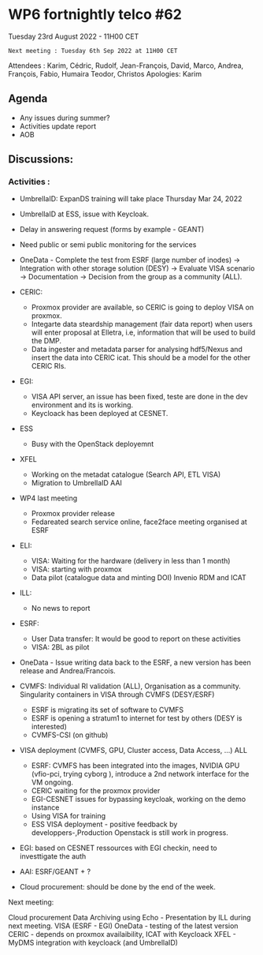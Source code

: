 #  WP6 fortnightly telco #62

Tuesday 23rd August 2022 - 11H00 CET

	Next meeting : Tuesday 6th Sep 2022 at 11H00 CET

Attendees :  Karim, Cédric, Rudolf, Jean-François, David, Marco, Andrea, François, Fabio, Humaira Teodor, Christos
Apologies: Karim

## Agenda

- Any issues during summer?
- Activities update report
- AOB

## Discussions:

### Activities :

- UmbrellaID: ExpanDS training will take place Thursday Mar 24, 2022
- UmbrellaID at ESS, issue with Keycloak.
- Delay in answering request (forms by example - GEANT)
- Need public or semi public monitoring for the services 

- OneData - Complete the test from ESRF (large number of inodes) -> Integration with other storage solution (DESY) -> Evaluate VISA scenario -> Documentation -> Decision from the group as a community (ALL).

- CERIC:
	- Proxmox provider are available, so CERIC is going to deploy VISA on proxmox.
	- Integarte data steardship management (fair data report) when users will enter proposal at Elletra, i.e, information that will be used to build the DMP.
	- Data ingester and metadata parser for analysing hdf5/Nexus and insert the data into CERIC icat. This should be a model for the other CERIC RIs.
- EGI: 
	- VISA API server, an issue has been fixed, teste are done in the dev environment and its is working.
	- Keycloack has been deployed at CESNET. 

- ESS 
	- Busy with the OpenStack deployemnt
	
- XFEL
	- Working on the metadat catalogue (Search API, ETL VISA)
	- Migration to UmbrellaID AAI

- WP4 last meeting
	- Proxmox provider release
	- Fedareated search service online, face2face meeting organised at ESRF

- ELI:
	- VISA: Waiting for the hardware (delivery in less than 1 month)
	- VISA: starting with proxmox
	- Data pilot (catalogue data and minting DOI) Invenio RDM and ICAT

- ILL:
	- No news to report

- ESRF:
	- User Data transfer: It would be good to report on these activities
	- VISA: 2BL as pilot

- OneData - Issue writing data back to the ESRF, a new version has been release and Andrea/Francois.
	
- CVMFS: Individual RI validation (ALL), Organisation as a community. Singularity containers in VISA through CVMFS (DESY/ESRF)
	-	ESRF is migrating its set of software to CVMFS
	-	ESRF is opening a stratum1 to internet for test by others (DESY is interested)
	-	CVMFS-CSI (on github)
	
- VISA deployment (CVMFS, GPU, Cluster access, Data Access, ...) ALL
 	- ESRF: CVMFS has been integrated into the images, NVIDIA GPU (vfio-pci, trying cyborg ), introduce a 2nd network interface for the VM ongoing. 
	- CERIC waiting for the proxmox provider
	- EGI-CESNET issues for bypassing keycloak, working on the demo instance
	- Using VISA for training
	- ESS VISA deployment - positive feedback by developpers-,Production Openstack is still work in progress. 
- EGI: based on CESNET ressources with EGI checkin, need to investtigate the auth 
- AAI: ESRF/GEANT + ?
- Cloud procurement: should be done by the end of the week.

Next meeting:

Cloud procurement
Data Archiving using Echo - Presentation by ILL during next meeting.
VISA (ESRF - EGI)
OneData - testing of the latest version
CERIC - depends on proxmox availaibility, ICAT with Keycloack
XFEL - MyDMS integration with keycloack (and UmbrellaID)


